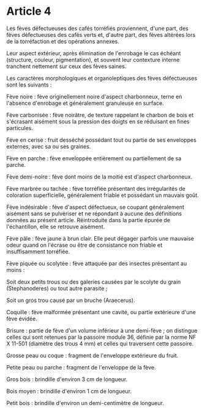 # Article 4

Les fèves défectueuses des cafés torréfiés proviennent, d'une part, des fèves défectueuses des cafés verts et, d'autre part, des fèves altérées lors de la torréfaction et des opérations annexes.

Leur aspect extérieur, après élimination de l'enrobage le cas échéant (structure, couleur, pigmentation), et souvent leur contexture interne tranchent nettement sur ceux des fèves saines.

Les caractères morphologiques et organoleptiques des fèves défectueuses sont les suivants :

Fève noire : fève originellement noire d'aspect charbonneux, terne en l'absence d'enrobage et généralement granuleuse en surface.

Fève carbonisée : fève noirâtre, de texture rappelant le charbon de bois et s'écrasant aisément sous la pression des doigts en se réduisant en fines particules.

Fève en cerise : fruit desséché possédant tout ou partie de ses enveloppes externes, avec sa ou ses graines.

Fève en parche : fève enveloppée entièrement ou partiellement de sa parche.

Fève demi-noire : fève dont moins de la moitié est d'aspect charbonneux.

Fève marbrée ou tachée : fève torréfiée présentant des irrégularités de coloration superficielle, généralement friable et possédant un mauvais goût.

Fève indésirable : fève d'aspect défectueux, se coupant généralement aisément sans se pulvériser et ne répondant à aucune des définitions données au présent article. Réintroduite dans la partie épurée de l'échantillon, elle se retrouve aisément.

Fève pâle : fève jaune à brun clair. Elle peut dégager parfois une mauvaise odeur quand on l'écrase ou être de consistance non friable et insuffisamment torréfiée.

Fève piquée ou scolytée : fève attaquée par des insectes présentant au moins :

Soit deux petits trous ou des galeries causées par le scolyte du grain (Stephanoderes) ou tout autre parasite ;

Soit un gros trou causé par un bruche (Araecerus).

Coquille : fève malformée présentant une cavité, ou partie extérieure d'une fève évidée.

Brisure : partie de fève d'un volume inférieur à une demi-fève ; on distingue celles qui sont retenues par la passoire module 36, définie par la norme NF X 11-501 (diamètre des trous 4 mm) et celles qui traversent cette passoire.

Grosse peau ou coque : fragment de l'enveloppe extérieure du fruit.

Petite peau ou parche : fragment de l'enveloppe de la fève.

Gros bois : brindille d'environ 3 cm de longueur.

Bois moyen : brindille d'environ 1 cm de longueur.

Petit bois : brindille d'environ un demi-centimètre de longueur.
